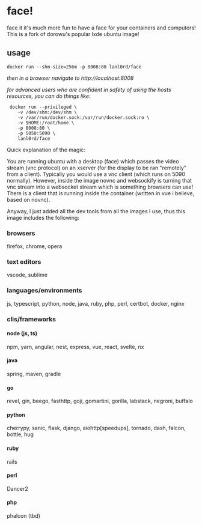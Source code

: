 # face!

face it it's much more fun to have a face for your containers and computers!
This is a fork of dorowu's popular lxde ubuntu image!


## usage

    docker run --shm-size=256m -p 8008:80 lanl0rd/face

*then in a browser navigate to http://localhost:8008*

*for advanced users who are confident in safety of using the hosts resources, you can do things like:*

     docker run --privileged \
        -v /dev/shm:/dev/shm \
        -v /var/run/docker.sock:/var/run/docker.sock:ro \
        -v $HOME:/root/home \
        -p 8008:80 \
        -p 5050:5090 \
        lanl0rd/face

Quick explanation of the magic:

You are running ubuntu with a desktop (face) which passes the video stream (vnc protocol) on an xserver (for the display to be ran "remotely" from a client).  Typically you would use a vnc client (which runs on 5090 normally).
However, inside the image novnc and websockify is turning that vnc stream into a websocket stream which is something browsers can use!  There is a client that is running inside the container (written in vue i believe, based on novnc).  

 Anyway, I just added all the dev tools from all the images I use, thus this image includes the following:

### browsers

firefox, chrome, opera

### text editors

vscode, sublime

### languages/environments

js, typescript, python, node, java, ruby, php, perl, certbot, docker, nginx

### clis/frameworks

#### node (js, ts)
npm, yarn, angular, nest, express, vue, react, svelte, nx

#### java
spring, maven, gradle

#### go
revel, gin, beego, fasthttp, goji, gomartini, gorilla, labstack, negroni, buffalo

#### python
cherrypy, sanic, flask, django, aiohttp[speedups], tornado, dash, falcon, bottle, hug

#### ruby
rails

#### perl
Dancer2

#### php
 phalcon (tbd)
